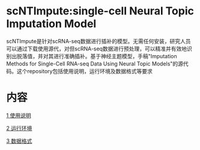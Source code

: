 # scNTImpute:single-cell Neural Topic Imputation Model
scNTImpute是针对scRNA-seq数据进行插补的模型。无需任何安装，研究人员可以通过下载使用源代，对但scRNA-seq数据进行预处理，可以精准并有效地识别出脱落值，并对其进行准确插补。基于神经主题模型，手稿"Imputation Methods for Single-Cell RNA-seq Data Using Neural Topic Models"的源代码。这个repository包括使用说明，运行环境及数据格式等要求
# 内容
[1 使用说明](#readme)

[2 运行环境](#readme)

[3 数据格式](#readme)
